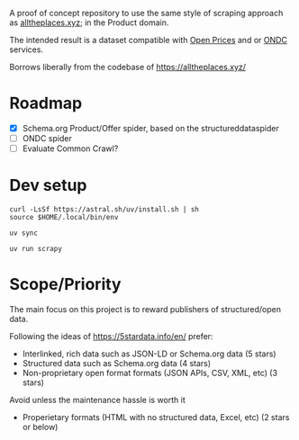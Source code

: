 A proof of concept repository to use the same style of scraping approach as [alltheplaces.xyz](https://alltheplaces.xyz/); in the Product domain.

The intended result is a dataset compatible with [Open Prices](https://github.com/openfoodfacts/open-prices) and or [ONDC](https://ondc.org/) services.

Borrows liberally from the codebase of https://alltheplaces.xyz/


# Roadmap

- [x] Schema.org Product/Offer spider, based on the structureddataspider
- [ ] ONDC spider
- [ ] Evaluate Common Crawl?

# Dev setup

```
curl -LsSf https://astral.sh/uv/install.sh | sh
source $HOME/.local/bin/env
```

```
uv sync
```

```
uv run scrapy
```

# Scope/Priority

The main focus on this project is to reward publishers of structured/open data.

Following the ideas of https://5stardata.info/en/ prefer:

- Interlinked, rich data such as JSON-LD or Schema.org data (5 stars)
- Structured data such as Schema.org data (4 stars)
- Non-proprietary open format formats (JSON APIs, CSV, XML, etc) (3 stars)

Avoid unless the maintenance hassle is worth it

- Properietary formats (HTML with no structured data, Excel, etc) (2 stars or below)

